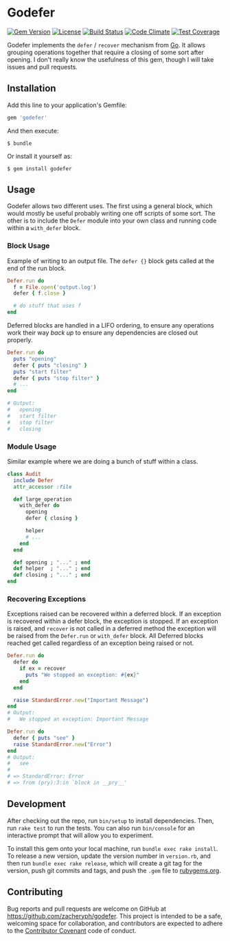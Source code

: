 # Godefer

[![Gem Version](https://img.shields.io/gem/v/godefer.svg)](https://rubygems.org/gems/godefer)
[![License](https://img.shields.io/badge/license-mit-blue.svg)](https://raw.githubusercontent.com/zacheryph/godefer/master/LICENSE)
[![Build Status](https://travis-ci.org/zacheryph/godefer.svg?branch=master)](https://travis-ci.org/zacheryph/godefer)
[![Code Climate](https://codeclimate.com/github/zacheryph/godefer/badges/gpa.svg)](https://codeclimate.com/github/zacheryph/godefer)
[![Test Coverage](https://codeclimate.com/github/zacheryph/godefer/badges/coverage.svg)](https://codeclimate.com/github/zacheryph/godefer/coverage)

Godefer implements the `defer` / `recover` mechanism from [Go](https://golang.org).  It allows grouping operations together that require a closing of some sort after opening.  I don't really know the usefulness of this gem, though I will take issues and pull requests.

## Installation

Add this line to your application's Gemfile:

```ruby
gem 'godefer'
```

And then execute:

    $ bundle

Or install it yourself as:

    $ gem install godefer

## Usage

Godefer allows two different uses.  The first using a general block, which would mostly be useful probably writing one off scripts of some sort.  The other is to include the `Defer` module into your own class and running code within a `with_defer` block.

### Block Usage

Example of writing to an output file.  The `defer {}` block gets called at the end of the run block.

```ruby
Defer.run do
  f = File.open('output.log')
  defer { f.close }

  # do stuff that uses f
end
```

Deferred blocks are handled in a LIFO ordering, to ensure any operations work their way _back up_ to ensure any dependencies are closed out properly.

```ruby
Defer.run do
  puts "opening"
  defer { puts "closing" }
  puts "start filter"
  defer { puts "stop filter" }
  # ...
end

# Output:
#   opening
#   start filter
#   stop filter
#   closing
```

### Module Usage

Similar example where we are doing a bunch of stuff within a class.

```ruby
class Audit
  include Defer
  attr_accessor :file

  def large_operation
    with_defer do
      opening
      defer { closing }

      helper
      # ...
    end
  end

  def opening ; "..." ; end
  def helper  ; "..." ; end
  def closing ; "..." ; end
end
```

### Recovering Exceptions

Exceptions raised can be recovered within a deferred block.  If an exception is recovered within a defer block, the exception is stopped.  If an exception is raised, and `recover` is not called in a deferred method the exception will be raised from the `Defer.run` or `with_defer` block.  All Deferred blocks reached get called regardless of an exception being raised or not.

```ruby
Defer.run do
  defer do
    if ex = recover
      puts "We stopped an exception: #{ex}"
    end
  end

  raise StandardError.new("Important Message")
end
# Output:
#   We stopped an exception: Important Message

Defer.run do
  defer { puts "see" }
  raise StandardError.new("Error")
end
# Output:
#   see
#
# => StandardError: Error
# => from (pry):3:in `block in __pry__'
```

## Development

After checking out the repo, run `bin/setup` to install dependencies. Then, run `rake test` to run the tests. You can also run `bin/console` for an interactive prompt that will allow you to experiment.

To install this gem onto your local machine, run `bundle exec rake install`. To release a new version, update the version number in `version.rb`, and then run `bundle exec rake release`, which will create a git tag for the version, push git commits and tags, and push the `.gem` file to [rubygems.org](https://rubygems.org).

## Contributing

Bug reports and pull requests are welcome on GitHub at https://github.com/zacheryph/godefer. This project is intended to be a safe, welcoming space for collaboration, and contributors are expected to adhere to the [Contributor Covenant](contributor-covenant.org) code of conduct.
